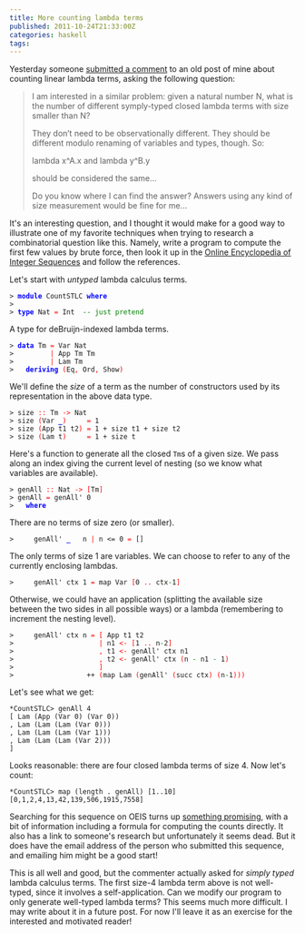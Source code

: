 ```yaml
---
title: More counting lambda terms
published: 2011-10-24T21:33:00Z
categories: haskell
tags: 
---
```


<p>Yesterday someone <a href="http://byorgey.wordpress.com/2011/01/26/counting-linear-lambda-terms/#comment-8575">submitted a comment</a> to an old post of mine about counting linear lambda terms, asking the following question:</p><blockquote><p>I am interested in a similar problem: given a natural number N, what is the number of different symply-typed closed lambda terms with size smaller than N?</p><p>They don&#8217;t need to be observationally different. They should be different modulo renaming of variables and types, though. So:</p><p>lambda x^A.x and lambda y^B.y</p><p>should be considered the same...</p>Do you know where I can find the answer? Answers using any kind of size measurement would be fine for me...</blockquote>
<p>It's an interesting question, and I thought it would make for a good way to illustrate one of my favorite techniques when trying to research a combinatorial question like this. Namely, write a program to compute the first few values by brute force, then look it up in the <a href="http://oeis.org">Online Encyclopedia of Integer Sequences</a> and follow the references.</p><p>Let's start with <em>untyped</em> lambda calculus terms.</p><pre><code><span>&gt;</span> <span style="color:blue;font-weight:bold;">module</span> <span>CountSTLC</span> <span style="color:blue;font-weight:bold;">where</span>
<span>&gt;</span> 
<span>&gt;</span> <span style="color:blue;font-weight:bold;">type</span> <span>Nat</span> <span style="color:red;">=</span> <span>Int</span>  <span style="color:green;">-- just pretend</span>
</code></pre><p>A type for deBruijn-indexed lambda terms.</p><pre><code><span>&gt;</span> <span style="color:blue;font-weight:bold;">data</span> <span>Tm</span> <span style="color:red;">=</span> <span>Var</span> <span>Nat</span>
<span>&gt;</span>         <span style="color:red;">|</span> <span>App</span> <span>Tm</span> <span>Tm</span>
<span>&gt;</span>         <span style="color:red;">|</span> <span>Lam</span> <span>Tm</span>
<span>&gt;</span>   <span style="color:blue;font-weight:bold;">deriving</span> <span style="color:red;">(</span><span>Eq</span><span style="color:red;">,</span> <span>Ord</span><span style="color:red;">,</span> <span>Show</span><span style="color:red;">)</span>
</code></pre><p>We'll define the <em>size</em> of a term as the number of constructors used by its representation in the above data type.</p><pre><code><span>&gt;</span> <span>size</span> <span style="color:red;">::</span> <span>Tm</span> <span style="color:red;">-&gt;</span> <span>Nat</span>
<span>&gt;</span> <span>size</span> <span style="color:red;">(</span><span>Var</span> <span style="color:blue;font-weight:bold;">_</span><span style="color:red;">)</span>     <span style="color:red;">=</span> <span class="hs-num">1</span>
<span>&gt;</span> <span>size</span> <span style="color:red;">(</span><span>App</span> <span>t1</span> <span>t2</span><span style="color:red;">)</span> <span style="color:red;">=</span> <span class="hs-num">1</span> <span>+</span> <span>size</span> <span>t1</span> <span>+</span> <span>size</span> <span>t2</span>
<span>&gt;</span> <span>size</span> <span style="color:red;">(</span><span>Lam</span> <span>t</span><span style="color:red;">)</span>     <span style="color:red;">=</span> <span class="hs-num">1</span> <span>+</span> <span>size</span> <span>t</span>
</code></pre><p>Here's a function to generate all the closed <code>Tm</code>s of a given size. We pass along an index giving the current level of nesting (so we know what variables are available).</p><pre><code><span>&gt;</span> <span>genAll</span> <span style="color:red;">::</span> <span>Nat</span> <span style="color:red;">-&gt;</span> <span style="color:red;">[</span><span>Tm</span><span style="color:red;">]</span>
<span>&gt;</span> <span>genAll</span> <span style="color:red;">=</span> <span>genAll'</span> <span class="hs-num">0</span>
<span>&gt;</span>   <span style="color:blue;font-weight:bold;">where</span>
</code></pre><p>There are no terms of size zero (or smaller).</p><pre><code><span>&gt;</span>     <span>genAll'</span> <span style="color:blue;font-weight:bold;">_</span>   <span>n</span> <span style="color:red;">|</span> <span>n</span> <span>&lt;=</span> <span class="hs-num">0</span> <span style="color:red;">=</span> <span>[]</span>
</code></pre><p>The only terms of size 1 are variables. We can choose to refer to any of the currently enclosing lambdas.</p><pre><code><span>&gt;</span>     <span>genAll'</span> <span>ctx</span> <span class="hs-num">1</span> <span style="color:red;">=</span> <span>map</span> <span>Var</span> <span style="color:red;">[</span><span class="hs-num">0</span> <span style="color:red;">..</span> <span>ctx</span><span style="color:green;">-</span><span class="hs-num">1</span><span style="color:red;">]</span>
</code></pre><p>Otherwise, we could have an application (splitting the available size between the two sides in all possible ways) or a lambda (remembering to increment the nesting level).</p><pre><code><span>&gt;</span>     <span>genAll'</span> <span>ctx</span> <span>n</span> <span style="color:red;">=</span> <span style="color:red;">[</span> <span>App</span> <span>t1</span> <span>t2</span> 
<span>&gt;</span>                     <span style="color:red;">|</span> <span>n1</span> <span style="color:red;">&lt;-</span> <span style="color:red;">[</span><span class="hs-num">1</span> <span style="color:red;">..</span> <span>n</span><span style="color:green;">-</span><span class="hs-num">2</span><span style="color:red;">]</span>
<span>&gt;</span>                     <span style="color:red;">,</span> <span>t1</span> <span style="color:red;">&lt;-</span> <span>genAll'</span> <span>ctx</span> <span>n1</span>
<span>&gt;</span>                     <span style="color:red;">,</span> <span>t2</span> <span style="color:red;">&lt;-</span> <span>genAll'</span> <span>ctx</span> <span style="color:red;">(</span><span>n</span> <span style="color:green;">-</span> <span>n1</span> <span style="color:green;">-</span> <span class="hs-num">1</span><span style="color:red;">)</span>
<span>&gt;</span>                     <span style="color:red;">]</span>
<span>&gt;</span>                  <span>++</span> <span style="color:red;">(</span><span>map</span> <span>Lam</span> <span style="color:red;">(</span><span>genAll'</span> <span style="color:red;">(</span><span>succ</span> <span>ctx</span><span style="color:red;">)</span> <span style="color:red;">(</span><span>n</span><span style="color:green;">-</span><span class="hs-num">1</span><span style="color:red;">)</span><span style="color:red;">)</span><span style="color:red;">)</span>
</code></pre><p>Let's see what we get:</p><pre><code>*CountSTLC&gt; genAll 4
[ Lam (App (Var 0) (Var 0))
, Lam (Lam (Lam (Var 0)))
, Lam (Lam (Lam (Var 1)))
, Lam (Lam (Lam (Var 2)))
]</code></pre><p>Looks reasonable: there are four closed lambda terms of size 4. Now let's count:</p><pre><code>*CountSTLC&gt; map (length . genAll) [1..10]
[0,1,2,4,13,42,139,506,1915,7558]</code></pre><p>Searching for this sequence on OEIS turns up <a href="http://oeis.org/A135501">something promising</a>, with a bit of information including a formula for computing the counts directly. It also has a link to someone's research but unfortunately it seems dead. But it does have the email address of the person who submitted this sequence, and emailing him might be a good start!</p><p>This is all well and good, but the commenter actually asked for <em>simply typed</em> lambda calculus terms. The first size-4 lambda term above is not well-typed, since it involves a self-application. Can we modify our program to only generate well-typed lambda terms? This seems much more difficult. I may write about it in a future post. For now I'll leave it as an exercise for the interested and motivated reader!</p>

